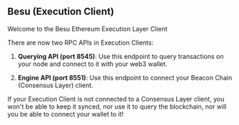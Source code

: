 ## Besu (Execution Client)

Welcome to the Besu Ethereum Execution Layer Client

There are now two RPC APIs in Execution Clients:

1. **Querying API (port 8545)**: Use this endpoint to query transactions on your node and connect to it with your web3 wallet.

2. **Engine API (port 8551)**: Use this endpoint to connect your Beacon Chain (Consensus Layer) client.

If your Execution Client is not connected to a Consensus Layer client, you won't be able to keep it synced, nor use it to query the blockchain, nor will you be able to connect your wallet to it!
